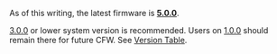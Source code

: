 As of this writing, the latest firmware is
**[5.0.0](5.0.0.md "wikilink")**.

[3.0.0](3.0.0.md "wikilink") or lower system version is recommended.
Users on [1.0.0](1.0.0.md "wikilink") should remain there for future
CFW. See [Version Table](Version%20Table.md "wikilink").
